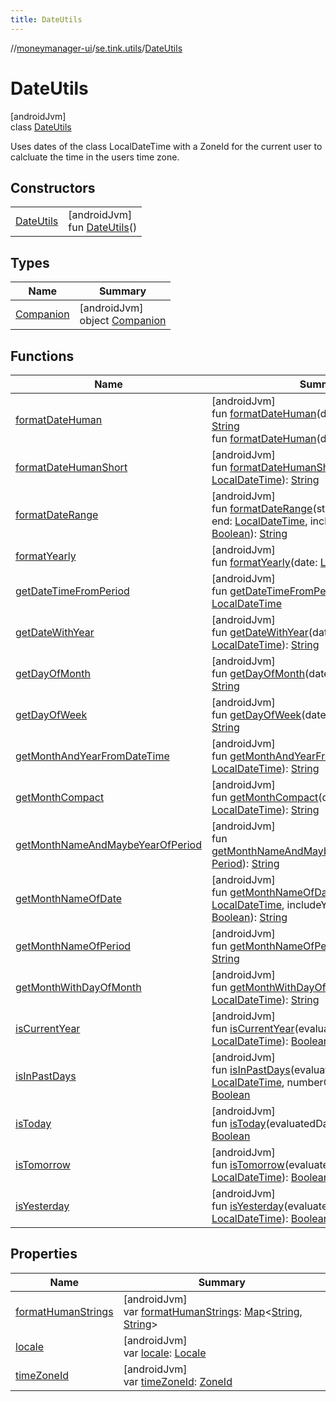 ```yaml
---
title: DateUtils
---
```

//[moneymanager-ui](../../../index.html)/[se.tink.utils](../index.html)/[DateUtils](index.html)



# DateUtils



[androidJvm]\
class [DateUtils](index.html)

Uses dates of the class LocalDateTime with a ZoneId for the current user to calcluate the time in the users time zone.



## Constructors


| | |
|---|---|
| [DateUtils](-date-utils.html) | [androidJvm]<br>fun [DateUtils](-date-utils.html)() |


## Types


| Name | Summary |
|---|---|
| [Companion](-companion/index.html) | [androidJvm]<br>object [Companion](-companion/index.html) |


## Functions


| Name | Summary |
|---|---|
| [formatDateHuman](format-date-human.html) | [androidJvm]<br>fun [formatDateHuman](format-date-human.html)(date: [LocalDateTime](https://developer.android.com/reference/kotlin/java/time/LocalDateTime.html)): [String](https://kotlinlang.org/api/latest/jvm/stdlib/kotlin/-string/index.html)<br>fun [formatDateHuman](format-date-human.html)(date: [String](https://kotlinlang.org/api/latest/jvm/stdlib/kotlin/-string/index.html)): [String](https://kotlinlang.org/api/latest/jvm/stdlib/kotlin/-string/index.html) |
| [formatDateHumanShort](format-date-human-short.html) | [androidJvm]<br>fun [formatDateHumanShort](format-date-human-short.html)(date: [LocalDateTime](https://developer.android.com/reference/kotlin/java/time/LocalDateTime.html)): [String](https://kotlinlang.org/api/latest/jvm/stdlib/kotlin/-string/index.html) |
| [formatDateRange](format-date-range.html) | [androidJvm]<br>fun [formatDateRange](format-date-range.html)(start: [LocalDateTime](https://developer.android.com/reference/kotlin/java/time/LocalDateTime.html), end: [LocalDateTime](https://developer.android.com/reference/kotlin/java/time/LocalDateTime.html), includeYearIfNotCurrent: [Boolean](https://kotlinlang.org/api/latest/jvm/stdlib/kotlin/-boolean/index.html)): [String](https://kotlinlang.org/api/latest/jvm/stdlib/kotlin/-string/index.html) |
| [formatYearly](format-yearly.html) | [androidJvm]<br>fun [formatYearly](format-yearly.html)(date: [LocalDateTime](https://developer.android.com/reference/kotlin/java/time/LocalDateTime.html)): [String](https://kotlinlang.org/api/latest/jvm/stdlib/kotlin/-string/index.html) |
| [getDateTimeFromPeriod](get-date-time-from-period.html) | [androidJvm]<br>fun [getDateTimeFromPeriod](get-date-time-from-period.html)(period: [Period](../../com.tink.model.time/-period/index.html)): [LocalDateTime](https://developer.android.com/reference/kotlin/java/time/LocalDateTime.html) |
| [getDateWithYear](get-date-with-year.html) | [androidJvm]<br>fun [getDateWithYear](get-date-with-year.html)(dateTime: [LocalDateTime](https://developer.android.com/reference/kotlin/java/time/LocalDateTime.html)): [String](https://kotlinlang.org/api/latest/jvm/stdlib/kotlin/-string/index.html) |
| [getDayOfMonth](get-day-of-month.html) | [androidJvm]<br>fun [getDayOfMonth](get-day-of-month.html)(dateTime: [LocalDateTime](https://developer.android.com/reference/kotlin/java/time/LocalDateTime.html)): [String](https://kotlinlang.org/api/latest/jvm/stdlib/kotlin/-string/index.html) |
| [getDayOfWeek](get-day-of-week.html) | [androidJvm]<br>fun [getDayOfWeek](get-day-of-week.html)(dateTime: [LocalDate](https://developer.android.com/reference/kotlin/java/time/LocalDate.html)): [String](https://kotlinlang.org/api/latest/jvm/stdlib/kotlin/-string/index.html) |
| [getMonthAndYearFromDateTime](get-month-and-year-from-date-time.html) | [androidJvm]<br>fun [getMonthAndYearFromDateTime](get-month-and-year-from-date-time.html)(date: [LocalDateTime](https://developer.android.com/reference/kotlin/java/time/LocalDateTime.html)): [String](https://kotlinlang.org/api/latest/jvm/stdlib/kotlin/-string/index.html) |
| [getMonthCompact](get-month-compact.html) | [androidJvm]<br>fun [getMonthCompact](get-month-compact.html)(dateTime: [LocalDateTime](https://developer.android.com/reference/kotlin/java/time/LocalDateTime.html)): [String](https://kotlinlang.org/api/latest/jvm/stdlib/kotlin/-string/index.html) |
| [getMonthNameAndMaybeYearOfPeriod](get-month-name-and-maybe-year-of-period.html) | [androidJvm]<br>fun [getMonthNameAndMaybeYearOfPeriod](get-month-name-and-maybe-year-of-period.html)(period: [Period](../../com.tink.model.time/-period/index.html)): [String](https://kotlinlang.org/api/latest/jvm/stdlib/kotlin/-string/index.html) |
| [getMonthNameOfDate](get-month-name-of-date.html) | [androidJvm]<br>fun [getMonthNameOfDate](get-month-name-of-date.html)(date: [LocalDateTime](https://developer.android.com/reference/kotlin/java/time/LocalDateTime.html), includeYearIfNotCurrent: [Boolean](https://kotlinlang.org/api/latest/jvm/stdlib/kotlin/-boolean/index.html)): [String](https://kotlinlang.org/api/latest/jvm/stdlib/kotlin/-string/index.html) |
| [getMonthNameOfPeriod](get-month-name-of-period.html) | [androidJvm]<br>fun [getMonthNameOfPeriod](get-month-name-of-period.html)(period: [Period](../../com.tink.model.time/-period/index.html)): [String](https://kotlinlang.org/api/latest/jvm/stdlib/kotlin/-string/index.html) |
| [getMonthWithDayOfMonth](get-month-with-day-of-month.html) | [androidJvm]<br>fun [getMonthWithDayOfMonth](get-month-with-day-of-month.html)(dateTime: [LocalDateTime](https://developer.android.com/reference/kotlin/java/time/LocalDateTime.html)): [String](https://kotlinlang.org/api/latest/jvm/stdlib/kotlin/-string/index.html) |
| [isCurrentYear](is-current-year.html) | [androidJvm]<br>fun [isCurrentYear](is-current-year.html)(evaluatedDate: [LocalDateTime](https://developer.android.com/reference/kotlin/java/time/LocalDateTime.html)): [Boolean](https://kotlinlang.org/api/latest/jvm/stdlib/kotlin/-boolean/index.html) |
| [isInPastDays](is-in-past-days.html) | [androidJvm]<br>fun [isInPastDays](is-in-past-days.html)(evaluatedDate: [LocalDateTime](https://developer.android.com/reference/kotlin/java/time/LocalDateTime.html), numberOfDaysToInclude: [Int](https://kotlinlang.org/api/latest/jvm/stdlib/kotlin/-int/index.html)): [Boolean](https://kotlinlang.org/api/latest/jvm/stdlib/kotlin/-boolean/index.html) |
| [isToday](is-today.html) | [androidJvm]<br>fun [isToday](is-today.html)(evaluatedDate: [LocalDateTime](https://developer.android.com/reference/kotlin/java/time/LocalDateTime.html)): [Boolean](https://kotlinlang.org/api/latest/jvm/stdlib/kotlin/-boolean/index.html) |
| [isTomorrow](is-tomorrow.html) | [androidJvm]<br>fun [isTomorrow](is-tomorrow.html)(evaluatedDate: [LocalDateTime](https://developer.android.com/reference/kotlin/java/time/LocalDateTime.html)): [Boolean](https://kotlinlang.org/api/latest/jvm/stdlib/kotlin/-boolean/index.html) |
| [isYesterday](is-yesterday.html) | [androidJvm]<br>fun [isYesterday](is-yesterday.html)(evaluatedDate: [LocalDateTime](https://developer.android.com/reference/kotlin/java/time/LocalDateTime.html)): [Boolean](https://kotlinlang.org/api/latest/jvm/stdlib/kotlin/-boolean/index.html) |


## Properties


| Name | Summary |
|---|---|
| [formatHumanStrings](format-human-strings.html) | [androidJvm]<br>var [formatHumanStrings](format-human-strings.html): [Map](https://kotlinlang.org/api/latest/jvm/stdlib/kotlin.collections/-map/index.html)&lt;[String](https://kotlinlang.org/api/latest/jvm/stdlib/kotlin/-string/index.html), [String](https://kotlinlang.org/api/latest/jvm/stdlib/kotlin/-string/index.html)&gt; |
| [locale](locale.html) | [androidJvm]<br>var [locale](locale.html): [Locale](https://developer.android.com/reference/kotlin/java/util/Locale.html) |
| [timeZoneId](time-zone-id.html) | [androidJvm]<br>var [timeZoneId](time-zone-id.html): [ZoneId](https://developer.android.com/reference/kotlin/java/time/ZoneId.html) |

